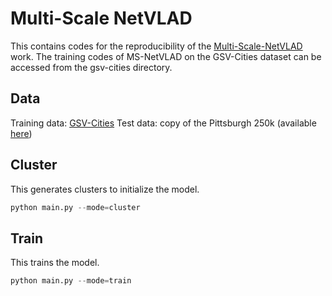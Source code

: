 # Multi-Scale NetVLAD
This contains codes for the reproducibility of the [Multi-Scale-NetVLAD](https://ieeexplore.ieee.org/document/10605600) work. The training codes of MS-NetVLAD on the GSV-Cities dataset can be accessed from the gsv-cities directory.  

## Data
Training data: [GSV-Cities](https://github.com/amaralibey/gsv-cities?tab=readme-ov-file)
Test data: copy of the Pittsburgh 250k (available [here](https://github.com/Relja/netvlad/issues/42))

## Cluster
This generates clusters to initialize the model. 
```python
python main.py --mode=cluster
```
## Train
This trains the model. 
```python
python main.py --mode=train 
```

